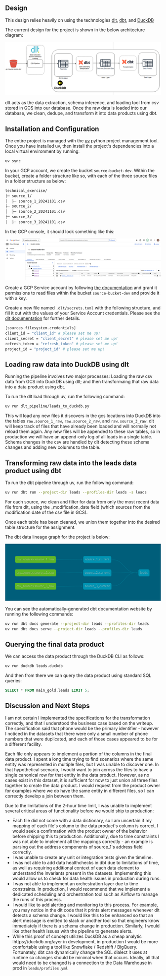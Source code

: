 ## Design
This design relies heavily on using the technologies [dlt](https://dlthub.com/), [dbt](https://www.getdbt.com/), and [DuckDB](https://duckdb.org/) 

The current design for the project is shown in the below architecture diagram:

![Architecture Diagram](./docs/architecture.png)

dlt acts as the data extraction, schema inference, and loading tool from csv stored in GCS into our database. Once the raw data is loaded into our database, we clean, dedupe, and transform it into data products using dbt.

## Installation and Configuration

The entire project is managed with the [uv](https://github.com/astral-sh/uv) python project management tool. Once you have installed uv, then install the project's dependencies into a local virtual environment by running:
```sh
uv sync
```

In your GCP account, we create the bucket `source-bucket-dev`. Within the bucket, create a folder structure like so, with each of the three source files in a folder structure as below:

```sh
technical_exercise/
├─ source_1/
│  ├─ source_1_20241101.csv
├─ source_2/
│  ├─ source_2_20241101.csv
├─ source_3/
│  ├─ source_3_20241101.csv
```

In the GCP console, it should look something like this:

![Bucket Folder Structure](./docs/bucket_setup.png)

Create a GCP Service account by following [the documentation](https://cloud.google.com/iam/docs/service-accounts-create) and grant it permissions to read files within the bucket `source-bucket-dev` and provide it with a key.

Create a new file named `.dlt/secrets.toml` with the following structure, and fill it out with the values of your Service Account credentials. Please see the [dlt documentation](https://dlthub.com/docs/dlt-ecosystem/verified-sources/filesystem/basic#get-credentials) for further details.

```sh
[sources.filesystem.credentials]
client_id = "client_id" # please set me up!
client_secret = "client_secret" # please set me up!
refresh_token = "refresh_token" # please set me up!
project_id = "project_id" # please set me up!
```

## Loading raw data into DuckDB using dlt
Running the pipeline involves two major processes: Loading the raw csv data from GCS into DuckDB using dlt; and then transformaing that raw data into a data product using dbt.

To run the dlt load through uv, run the following command:
```sh
uv run dlt_pipeline/leads_to_duckdb.py
```

This will load any new files it discovers in the gcs locations into DuckDB into the tables `raw.source_1_raw`, `raw.source_2_raw`, and `raw.source_3_raw`. dlt will keep track of files that have already been loaded and will normally not reload them again. Any new files will be appended to these raw tables, so in production we will have an append-only log of all loads in a single table. Schema changes in the csv are handled by dlt detecting these schema changes and adding new columns to the table.

## Transforming raw data into the leads data product using dbt

To run the dbt pipeline through uv, run the following command:
```sh
uv run dbt run --project-dir leads --profiles-dir leads -s leads
```

For each source, we clean and filter for data from only the most recent data file from dlt, using the _modification_date field (which sources from the modification date of the csv file in GCS).

Once each table has been cleaned, we union them together into the desired table structure for the assignment.

The dbt data lineage graph for the project is below:

![dbt data lineage](./docs/dbt_data_lineage.png)

You can see the automatically-generated dbt documentation website by running the following commands:
```sh
uv run dbt docs generate --project-dir leads --profiles-dir leads
uv run dbt docs serve --project-dir leads --profiles-dir leads
```

## Querying the final data product
We can access the data product through the DuckDB CLI as follows:
```sh
uv run duckdb leads.duckdb
```

And then from there we can query the data product using standard SQL queries:
```sql
SELECT * FROM main_gold.leads LIMIT 5;
```

## Discussion and Next Steps
I am not certain I implemented the specifications for the transformation correctly, and that I understood the business case based on the writeup. The specification said that phone would be the primary identifier - however I noticed in the datasets that there were only a small number of phone numbers that were duplicated, and each of those cases appeared to be for a different facility. 

Each file only appears to implement a portion of the columns in the final data product. I spent a long time trying to find scenarios where the same entity was represented in multiple files, but I was unable to discover one. In that hypothetical scenario, I would want to join across the files to have a single canonical row for that entity in the data product. However, as no cases exist in this dataset, it is sufficient for now to just union all three files together to create the data product. I would request from the product owner for examples where we do have the same entity in different files, so I can correctly develop a join between them.


Due to the limitations of the 2-hour time limit, I was unable to implement several critical areas of functionality before we would ship to production:
- Each file did not come with a data dictionary, so I am uncertain if my mapping of each file's column to the data product's column is correct. I would seek a confirmation with the product owner of the behavior before shipping this to production. Additionally, due to time constraints I was not able to implement all the mappings correctly - an example is parsing out the address components of source_1's address field correctly.
- I was unable to create any unit or integration tests given the timeline. 
- I was not able to add data healthchecks in dbt due to limitations of time, as well as requiring additional context of each data element to understand the invariants present in the datasets. Implementing this would allow us to check for data health issues in production during runs.
- I was not able to implement an orchestration layer due to time constraints. In production, I would recommend that we implement a dedicated scheduling and orchestration tool such as Airflow to manage the runs of this process.
- I would like to add alerting and monitoring to this process. For example, you may notice in the dlt code that it prints alert messages whenever dlt detects a schema change. I would like this to be enhanced so that an alert message is emitted to slack or another tool so that engineers know immediately if there is a schema change in production. Similarly, I would like other health issues with the pipeline to generate alerts.
- While this proof of concept utilizes DuckDB as a cheap analytic lhttps://duckdb.org/ayer in development, in production I would be more comfortable using a tool like Snowflake / Redshift / BigQuery. Fortunately, dbt can dynamically change the SQL dialect it uses at runtime so changes should be minimal when that occurs. Ideally, all that would need to be changed is a connection to the Data Warehouse in prod in `leads/profiles.yml`

